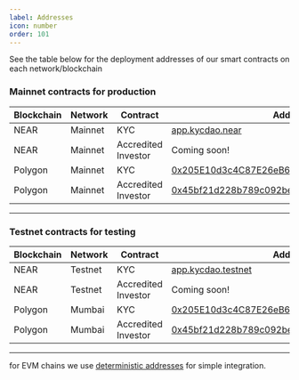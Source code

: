 ```yaml
---
label: Addresses
icon: number
order: 101
---
```


See the table below for the deployment addresses of our smart contracts on each network/blockchain


### Mainnet contracts for production 

| Blockchain  | Network     | Contract            | Address      |
| ----------- | ----------- | ------------------- | ------------ |
| NEAR        | Mainnet     | KYC                 | [app.kycdao.near](https://explorer.near.org/accounts/app.kycdao.near) |
| NEAR        | Mainnet     | Accredited Investor | Coming soon! |
| Polygon     | Mainnet     | KYC                 | [0x205E10d3c4C87E26eB66B1B270b71b7708494dB9](https://polygonscan.com/address/0x205E10d3c4C87E26eB66B1B270b71b7708494dB9) |
| Polygon     | Mainnet     | Accredited Investor | [0x45bf21d228b789c092be23e768494f99486d92a9](https://polygonscan.com/address/0x45bf21d228b789c092be23e768494f99486d92a9) |

---

### Testnet contracts for testing

| Blockchain  | Network     | Contract            | Address      |
| ----------- | ----------- | ------------------- | ------------ |
| NEAR        | Testnet     | KYC                 | [app.kycdao.testnet](https://explorer.testnet.near.org/accounts/app.kycdao.testnet) |
| NEAR        | Testnet     | Accredited Investor | Coming soon! |
| Polygon     | Mumbai      | KYC                 | [0x205E10d3c4C87E26eB66B1B270b71b7708494dB9](https://mumbai.polygonscan.com/address/0x205E10d3c4C87E26eB66B1B270b71b7708494dB9) |
| Polygon     | Mumbai      | Accredited Investor | [0x45bf21d228b789c092be23e768494f99486d92a9](https://mumbai.polygonscan.com/address/0x45bf21d228b789c092be23e768494f99486d92a9) |

---

for EVM chains we use [deterministic addresses](/for-developers/smart-contracts/evm/#deterministic-address) for simple integration.